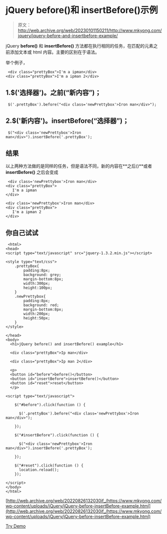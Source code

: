 # jQuery before()和 insertBefore()示例

> 原文：<http://web.archive.org/web/20230101150211/http://www.mkyong.com/jquery/jquery-before-and-insertbefore-example/>

jQuery **before()** 和 **insertBefore()** 方法都在执行相同的任务，在匹配的元素之前添加文本或 html 内容。主要的区别在于语法。

举个例子，

```
 <div class="prettyBox">I'm a ipman</div>
<div class="prettyBox">I'm a ipman 2</div> 
```

## 1.$('选择器')。之前(“新内容”)；

```
 $('.prettyBox').before("<div class='newPrettybox'>Iron man</div>"); 
```

## 2.$('新内容')。insertBefore(“选择器”)；

```
 $("<div class='newPrettybox'>Iron man</div>").insertBefore('.prettyBox'); 
```

## 结果

以上两种方法做的是同样的任务，但是语法不同，新的内容在**之后()**或者 **insertBefore()** 之后会变成

```
 <div class='newPrettybox'>Iron man</div>
<div class="prettyBox">
   I'm a ipman
</div>

<div class='newPrettybox'>Iron man</div>
<div class="prettyBox">
   I'm a ipman 2
</div> 
```

## 你自己试试

```
 <html>
<head>
<script type="text/javascript" src="jquery-1.3.2.min.js"></script>

<style type="text/css">
	.prettyBox{
		padding:8px;
		background: grey;
		margin-bottom:8px;
		width:300px;
		height:100px;
	}
	.newPrettybox{
		padding:8px;
		background: red;
		margin-bottom:8px;
		width:200px;
		height:50px;
	}
</style>

</head>
<body>
  <h1>jQuery before() and insertBefore() example</h1>

  <div class="prettyBox">Ip man</div>

  <div class="prettyBox">Ip man 2</div>

  <p>
  <button id="before">before()</button>
  <button id="insertBefore">insertBefore()</button>
  <button id="reset">reset</button>
  </p>

<script type="text/javascript">

    $("#before").click(function () {

	  $('.prettyBox').before("<div class='newPrettybox'>Iron man</div>");

    });

	$("#insertBefore").click(function () {

	  $("<div class='newPrettybox'>Iron man</div>").insertBefore('.prettyBox');

    });

	$("#reset").click(function () {
	  location.reload();
    });

</script>
</body>
</html> 
```

[http://web.archive.org/web/20220826132030if_/https://www.mkyong.com/wp-content/uploads/jQuery/jQuery-before-insertBefore-example.html](http://web.archive.org/web/20220826132030if_/https://www.mkyong.com/wp-content/uploads/jQuery/jQuery-before-insertBefore-example.html)

[Try Demo](http://web.archive.org/web/20220826132030/http://www.mkyong.com/wp-content/uploads/jQuery/jQuery-before-insertBefore-example.html)<input type="hidden" id="mkyong-current-postId" value="5145">